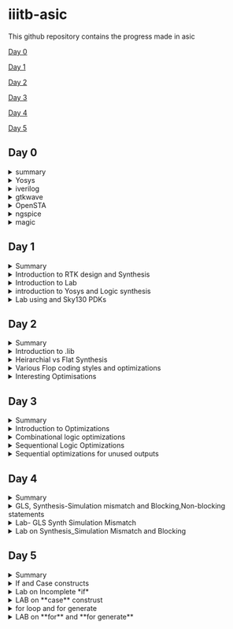 # iiitb-asic
This github repository contains the progress made in asic 

[Day 0](#day-0)

[Day 1](#day-1)

[Day 2](#day-2)

[Day 3](#day-3)

[Day 4](#day-4)

[Day 5](#day-5)

## Day 0

<details>
 <summary> summary </summary>
  installed and launched the required tools
</details>

<details>
 <summary> Yosys </summary>


 I installed Yosys using the following commands:
```
git clone https://github.com/YosysHQ/yosys.git
cd yosys-master 
sudo apt install make 
sudo apt-get install build-essential clang bison flex \
    libreadline-dev gawk tcl-dev libffi-dev git \
    graphviz xdot pkg-config python3 libboost-system-dev \
    libboost-python-dev libboost-filesystem-dev zlib1g-dev
make 
sudo make install
```
afterinst:

![Screenshot from 2023-08-01 11-24-29](https://github.com/simarthethi/iiitb-asic/assets/140998783/a785f703-c42b-49cf-9224-73cb47949e5a)
</details>

<details>
 <summary> iverilog </summary>


 Installed iverilog using the following command:
  ```bash
sudo apt-get install iverilog
 ```
below is thescreenshot showing iverilog successfully installed
![Screenshot from 2023-08-01 11-25-21](https://github.com/simarthethi/iiitb-asic/assets/140998783/8e2c2866-d51e-4bef-942a-849306bfbce7)
</details>

<details>
 <summary> gtkwave </summary>


 Installed gtkwave using the following command:
  ```bash
sudo apt-get install gtkwave
 ```
Screenshot of gtkwave successfully installed
![Screenshot from 2023-08-01 11-26-05](https://github.com/simarthethi/iiitb-asic/assets/140998783/6aedab78-71dd-4088-b589-54aaeae00841)
</details>

<details>
 <summary> OpenSTA </summary>


 Installed and built OpenSTA (including the needed packages) using the following commands:
 ```bash
sudo apt-get install cmake clang gcctcl swig bison flex
git clone https://github.com/The-OpenROAD-Project/OpenSTA.git
cd OpenSTA
mkdir build
cd build
cmake ..
make
```
screenshot of OpenSTA successfully launched
![Screenshot from 2023-08-01 11-27-24](https://github.com/simarthethi/iiitb-asic/assets/140998783/122a3c8b-8843-422d-a3f3-ccf9c6abc4de)
</details>

<details>
 <summary> ngspice </summary>


 I downloaded the tarball from https://sourceforge.net/projects/ngspice/files/ to a local directory and unpacked it using the following commands:
 ```bash
tar -zxvf ngspice-37.tar.gz
cd ngspice-37
mkdir release
cd release
../configure  --with-x --with-readline=yes --disable-debug
make
sudo make install
 ```
screenshot of ngspice successfully launched

![Screenshot from 2023-08-01 11-29-03](https://github.com/simarthethi/iiitb-asic/assets/140998783/a3cca15a-d8ee-4299-9ea8-8443c02836a4)
</details>

<details>
 <summary> magic </summary>


 Installed magic using the following commands:
  ```bash
sudo apt-get install m4
sudo apt-get install tcsh
sudo apt-get install csh
sudo apt-get install libx11-dev
sudo apt-get install tcl-dev tk-dev
sudo apt-get install libcairo2-dev
sudo apt-get install mesa-common-dev libglu1-mesa-dev
sudo apt-get install libncurses-dev
 ```
screenshot of magic successfully launched
![Screenshot from 2023-08-01 11-28-15](https://github.com/simarthethi/iiitb-asic/assets/140998783/4db4a9e7-6c8e-4e74-a672-0bebaa594885)

![Screenshot from 2023-08-01 11-28-30](https://github.com/simarthethi/iiitb-asic/assets/140998783/9056e4bf-3fd2-4a07-8573-fd258089822e)
</details>


## Day 1

<details>
<summary> Summary </summary>
This section shows how I simulated and synthesized a 2x1 mux using iverilog and yosys respectively. iverilog generates from the RTL design and its testbench a value changing dump file (vcd). gtkwave is the tool used to plot the simulation results of the design. Yosys is a tool which synthesizes RTL designs into a netlist. It is also used to test the synthesized netlist when we provide it with a testbench.

</details>
<details>

<summary> Introduction to RTK design and Synthesis </summary>
**Simulator** : The RTL design is checked for adherence to the spec by simulating the design.
Simulator is the tool used for simulating the design.
** RTL Design **: the RTL Design is the actual verilog code or set of codes which has the intended functionality to meet with the required specifications.
**Testbench**: Testbench is the setup to apply stimulus to the design to check its functionality.

The simulator looks for changes on the input signls. Upon chnages to he input the output is evaluated 

![vsd day_1 simulator](https://github.com/simarthethi/iiitb-asic/assets/140998783/2dcfe72c-25b7-4b2f-8382-0553551bf6b5)

Here **iverilog** is used an open source simulator 
The output of the simulator is a VCD file(Value Change Dump file) which is viewed using **GTKWave** to visualize the waveform

Simulation flow of verilog-
![Screenshot from 2023-08-15 22-45-36](https://github.com/simarthethi/iiitb-asic/assets/140998783/6f142380-b18b-4186-bde1-ccc82de6db1f)
</details>
<details>
<summary> Introduction to Lab </summary>
Under this we will go through how to setup the directory and lab for the course and how to access various files and execute.

**Lab Setup**
The first step under the lab setup is to form a seperate directory for VLSI and gotclone the couse files from https://github.com/kunalg123/sky130RTLDesignAndSynthesisWorkshop.git
```bash
$ cd vsd
$ cd VLSI
$ cd git clone https://github.com/kunalg123/sky130RTLDesignAndSynthesisWorkshop.git
```
Upon the cloning, a new folder with the name sky130RTLDesignAndSynthesisWorkshop is made. 
Under this folder, there will be several folders, such as lib which contains the standard set 
library for sky130 which will be used for the synthesis, verilog_files which contains all the 
source files and testbenches for the experiments to be done.

**Working with iverilog and gtkwave**
Under this, we go over how load files on iverilog and visualise using gtkwave. The terminal is 
opened and the directory is set to the verilog_files, where various source files and their 
respective testbenches are stored. Under this example we will execute the mux using good_mux.v 
and check the functionality using gtkwave to visualise the dumpfile generated. Both the source 
file and testbench are loaded to iverilog.
```bash
$vsd
$ cd VLSI
$ cd sky130RTLDesignAndSynthesisWorkshop
$ cd verilog_files/
$ ls
$ iverilog good_mux.v tb_good_mux.v
$ ./a.out
$ gtkwave tb_good_mux.vcd
```
![vsd day1](https://github.com/simarthethi/iiitb-asic/assets/140998783/ba50c87d-b69c-4cb3-bbf9-e18f3cba145d)
![vsd_day1 libraries](https://github.com/simarthethi/iiitb-asic/assets/140998783/4cf0d6d0-0d06-4f7e-9bdf-a2829e3744ac)
**Waveform on GTKWave**
![vsd day_1 gtk wave](https://github.com/simarthethi/iiitb-asic/assets/140998783/e1c842e3-05f4-4f0f-96cd-e09957e7e9f7)
the waveformon gtkwave is used to check the variations in the output with input.

**MUX code**
To read the code one can use the gvim command and access both the source and testbench
```bash
$ gvim tb_good_mux.v -o good_mux.v
```
**the Source and testbench code**
![Screenshot from 2023-08-13 00-01-25](https://github.com/simarthethi/iiitb-asic/assets/140998783/c50eb689-e502-46ba-b54b-5cc653bea8a0)
</details>
<details>
<summary> introduction to Yosys and Logic synthesis </summary>

The RTL design is the behavioural model of the said specification written in an HDL language. For 
mapping this code to a hardware circuit comes the synthesis. The RTL code is translated to gate 
level using the front end libraries that are .lib files, through synthesis the netlist file is 
derived.

The front end library is also called .lib, which can be explained as a collection for modules for 
the logic gates for the mapping. It contains various types of the same logic gate, such as 2 and 
3 input and gates, and modules for the same gate with different execution speed, which can de 
decided upon the usecase and required specification. The speed of the gates depends the load, 
which for digital circuits are capacitors, thus charging and discharging of capacitors determine 
the speed of the gate, thus the system. For faster speed, we need transistor with more current 
sourcing capacity. Thus the need for wider transistors. But wider transistors enables faster 
processes with the trade off of power and area. Narrow transistors comsumes lesser area and 
power, but comes with bigger delays. Thus the choice of the gate models is made accordingly. The 
time delat should small enough to cover the propogation delay and setup times and at the same
time large enough that it doesn't cause a hold crisis, that is its bigger than the hold time of 
the next gate in process.

One has to guide the synthesizer for the required execution time, ie, the use of faster and slower transistor models while mapping. This is known as constraints.

The synthesizer used under this coursework is Yosys.

Yosys setup flow- 
![Screenshot from 2023-08-15 23-19-06](https://github.com/simarthethi/iiitb-asic/assets/140998783/2c4c6c27-5d4d-4b11-9437-c8543339f9cf)
The design block has the function read_design and .lib has a read_liberty function which reads the design file and .lib 
respectively. The netlist block has the fucntion read_netlist which upon execution generates the netlist file for the 
given design. It is to note design file and netlist file are two different representations for the same given 
specification.

Synthesis verification flow
![Screenshot from 2023-08-15 23-20-39](https://github.com/simarthethi/iiitb-asic/assets/140998783/8371c5eb-7090-4c3a-9e46-d718ae9e3a80)
To verify the synthesis output, we use the iverilog simulator which is given the netlist and testbench as inputs, attain a vcd file, which is visualised using gtkwave. The output on the gtkwave with the netlist file should be the same as in the case of RTL simulation. Since the primary inputs and outputs in case of RTL designs and netlist design remains the same, the same testbench can be used to verify the design.
</details>
<details>
<summary> Lab using and Sky130 PDKs </summary>
Under this section, we go through how to invoke the synthesizer yosys and synthesize the design. For the demonstration, we have taken the synthesis of mux, the good_mux.v file, which we have previously simulated before.

- Step one is to go to the directory for the verilog files and invoke yosys synthesizer.
``` bash
$ cd Documents/ASICs/VLSI/sky130RTLDesignAndSynthesisWorkshop/verilog_files/
$ yosys
```
![Screenshot from 2023-08-15 23-37-45](https://github.com/simarthethi/iiitb-asic/assets/140998783/49e9b91d-13bb-48d7-a31d-151c25a602a6)


- Now we read the .lib using read_liberty and the path is set to the .lib files.
- The behavourial model of mux is read using read_verilog followed by determining the module name to be synthesized.
- The netlist is generated by abc -liberty followed by the path to .lib which specifies what gates are to be linked. Thus the RTL file is converted to netlist.
- The logic being realised can be view using show.
```bash
 read_liberty -lib ~/Documents/ASICs/VLSI/sky130RTLDesignAndSynthesisWorkshop/lib/sky130_fd_sc_hd__tt_025C_1v80.lib
 read_verilog good_mux.v
 synth -top good_mux
 abc -liberty ~/Documents/ASICs/VLSI/sky130RTLDesignAndSynthesisWorkshop/verilog_files/sky130_fd_sc_hd__tt_025C_1v80.lib
 show
```
![vsd day_1 path to lib](https://github.com/simarthethi/iiitb-asic/assets/140998783/34bae7d2-d759-4270-935e-007539eb13a3)
![Screenshot from 2023-08-13 20-55-19](https://github.com/simarthethi/iiitb-asic/assets/140998783/68eb5bab-cc9b-402d-995e-b80974ed5adc)
![vsd day_1 graphical version of logic](https://github.com/simarthethi/iiitb-asic/assets/140998783/98548ea5-3b96-4576-8a48-e091f3980849)

- The netlist file is wriiten using write_verilog followed by the name for the file.
- Gvim edittor is used view the netlist file.
```bash
read_verilog -noattr good_mux_netlist.v
!gvim good_mux_netlist.v
```
![vsd day_1 netlist diagram](https://github.com/simarthethi/iiitb-asic/assets/140998783/b9617e24-c0f7-47ec-9324-36637d712d64)
</details>

## Day 2
<details>
 <summary> Summary </summary>
 I first synthesized a multiple module (made of two submodules) at the multiple module level 
 (both in hierarchical and flattened forms) then at the submodule level. Synthesis at the 
 submodule level is important for two reasons: 1-) when we have multiple instances of same module 
 (we synthesize once and replicate this netlist multiple times and stitch together the replicas 
 to get the multiple module netlist, and 2-) when we want to divide and conquer (in massive 
 designs) so that the tool can generate a portion by portion of the overall netlist and then we 
 can stitch together the netlist portions to get the multiple module netlist. After that, I 
 sumulated the different flop designs using iverilog and gtkwave, then synthesized the designs. 
 Finally, I synthesized 2 designs that were special; their synthesis used optimizations.
</details>
<details>
 <summary> Introduction to .lib </summary>
Under this section, we get a better insight regarding .lib. We have the general overview that it 
stores the models of all the standards cells, various variations and flavours as per the need of 
specification provided. Getting an insight into the .lib file, we start with the file name -

sky130_fd_sc_hd__tt_025C_1v80  
The name sky130 represemts that the library is based on 130nm technology. Under the nomenclature, we define PVT - process, voltage and temperature. Process refers to the variations due to the fabrication, ie. there will variations in the silicon fabricated even by the same machine. There is variation due to the voltage and temperature as well. Silicon is very sensitive to temperature. All these 3 determines how the silicon is going to perform. We aim to design such that silicon works in all the conditions, across various variations. These three are indicated under the name, tt stands for typical process, 25c indicates the temperature - 25C and 1v80 indicates the voltage of 1.80volts. It is to be noted, all the models under the said library are designed for the given PVT parameters.

We open the .lib file using gvim to go through various other informations it provides.
![vsd day_2 walkthrough of lib sky130](https://github.com/simarthethi/iiitb-asic/assets/140998783/983dccad-65ff-4217-b270-0dcd770c8ac3)

- It defines the technology begin used "CMOS" and the delay model as "table_lookup"
- It defines the units for various parameters and quanities, such as, 1ns for time, 1V for voltage, 1mA for current, 1kohm for resistance and 1pF for capacitance.
- It defines the operating conditions as "tt_025C_1v80".

Considering a two input and gate, and compare different two input and gate.
![vsd day_2 comparison btw and gates](https://github.com/simarthethi/iiitb-asic/assets/140998783/e933cdc5-24ab-4748-a94f-6d314459b441)

- The lib files conatins the power and timing information for the 4 possible outcomes.
- All three taken cells are 2 input and gates, but differ in their areas, and2_4 has a larger area than area2_2 and consequently more than and2_0.
- Having a larger area refers to the use of a wider cell. Wider cells will be faster, but consumes more power. This can be seen in the datials under the lib file.
</details>

<details>
<summary> Heirarchial vs Flat Synthesis </summary>
Under this section, we go over what is heirchial synthesis and flat synthesis. For this, we have taken the case of multiple_modul2s.v from verilog files to have a better unstanding.



```bash
simar-thethi@simar-thethi-Inspiron-3542:~/vsd/VLSI/sky130RTLDesignAndSynthesisWorkshop/verilog_files$ multiple_modules.v
```
![vsd day_2 gvimultiple module](https://github.com/simarthethi/iiitb-asic/assets/140998783/f08a2435-b0d5-4196-9413-42419fb33adf)

Gate level diagram
![Screenshot from 2023-08-16 00-21-41](https://github.com/simarthethi/iiitb-asic/assets/140998783/c2c11d4d-b7a4-4e0d-a920-d16e62f82c12)

We go to the directory where we find the model in verilog files
```bash
$ cd Documents/ASICs/VLSI/sky130RTLDesignAndSynthesisWorkshop/verilog_files
$ yosys
read_liberty -lib ~/Documents/ASICs/VLSI/sky130RTLDesignAndSynthesisWorkshop/lib/sky130_fd_sc_hd__tt_025C_1v80.lib
read_verilog multiple_modules.v
synth -top multiple_modules
abc -liberty ~/Documents/ASICs/VLSI/sky130RTLDesignAndSynthesisWorkshop/lib/sky130_fd_sc_hd__tt_025C_1v80.lib
show multiple_modules
```
**Reading and Synthesis of the said module**
![vsd day_2 multiple module yosys](https://github.com/simarthethi/iiitb-asic/assets/140998783/f689253a-3682-4080-b4aa-06ac8d1436c7)
![vsd day_2 reading verilog file](https://github.com/simarthethi/iiitb-asic/assets/140998783/af199fa9-8b89-413c-8619-191c19e687b1)
![vsd day_2 generate netlist m_m](https://github.com/simarthethi/iiitb-asic/assets/140998783/ce6f9abf-f5e4-493f-ad6d-503905bd9300)

- we hit show and expect to attain a similar schematic we had drew
  ![vsd day_2 show graphical rep of m_m](https://github.com/simarthethi/iiitb-asic/assets/140998783/31a1f607-589b-44f1-b463-b5b793512e67)


- We get the image of the top module.
- We don't get to see the and and or gates. We see the modules u1 and u2, which are the instances of the gates.
- **This type of design is called an heirarchial design.**
- We generate the netlist file for the design.
```bash
write_verilog -noattr multiple_modules_hier.v
!gvim multiple_modules_hier.v  
```
![gvim of m_ hiererchial](https://github.com/simarthethi/iiitb-asic/assets/140998783/017232f1-274d-4a29-b288-aafd55ab7a3c)
![vsd day_2 gvim m_m hiererchial pt2](https://github.com/simarthethi/iiitb-asic/assets/140998783/aff0388c-a5d1-4d54-a903-243277e659fc)

- In the netlist generated, it is observed that the hierarchy is maintained. The top module has instances of sub moduke 1 and 2, and the two modules are seperately defined implementing the and and or gates.
- It is to be more, since this is CMOS technology, we implement the gates using a nand gate with inverted inputs for or gate and nor gate with inverted inputs for and gate.

Now we will look into flat design techcnique.
```bash
write_verilog -noattr multiple_modules_flat.v
!gvim multiple_modules_flat.v
```
![vsd day_2 gvim m_m flattop synthesis](https://github.com/simarthethi/iiitb-asic/assets/140998783/4f3fb545-0eb5-4a0b-ac0d-a9d595935eaf)
![flattop synthesis pt2](https://github.com/simarthethi/iiitb-asic/assets/140998783/7700a0f5-c504-4388-94b8-9f621a23028a)

- In the new netlist, we don't see any instances of submodules such as u1 and u2.
- We get direct instances of and and or gates under the flat design.
- This type of design is known as flat desigin techniques.

```bash
flatten
show multiple_modules
```
![vsd day_2 show multiple module flat](https://github.com/simarthethi/iiitb-asic/assets/140998783/75a2d5e4-4bce-4b08-adcb-d3e6037e3f76)
We saw how to synthesis the top module, now we will look into synthesis of submodules.
![vsd say_2 show sub_module 1](https://github.com/simarthethi/iiitb-asic/assets/140998783/e7a8c22e-b586-47e0-8e14-e18bf1977fa9)
- We only see submodule 1, we don't get to see the multiple module or submodule 2.

</details>
<details>
<summary> Various Flop coding styles and optimizations </summary>
Under this section, we go through all the various types of flops available and how to design and 
code them efficiently. All the required files are presen in the folder verilog_files.
To understand the need of flops, we refer the example of a simple circuit with delays as 2ns for 
and gate and 1ns for or gate.
 
![Screenshot from 2023-08-16 01-14-56](https://github.com/simarthethi/iiitb-asic/assets/140998783/823b6384-2b96-4bf6-9f9e-29960f572b73)


- Considering the input goes from 0 to 1 for a and b and simultaneously, 1 to 0 for c.
- Ideally for the transition from (001) to (110), the output should have been a constant at 1,
but because of the delay, we get outout as 0 for a brief period of 2ns.
- This is called a glitch.
![Screenshot from 2023-08-16 01-17-36](https://github.com/simarthethi/iiitb-asic/assets/140998783/32a7f827-b33c-4083-9ae7-ed5ddd611cba)

- More the number of combinational circuits, more number of glitches appear, giving a glitchy output.
- To avoid this, we need an element to store the value. Comes the flops into picture.
- We use a D flipflop. They are a storage element. They are placed between combinational circuits and changes value only at clock edge.
![Screenshot from 2023-08-16 01-19-10](https://github.com/simarthethi/iiitb-asic/assets/140998783/6f21888e-78ba-4fb3-a203-feb739b160ac)

- We need to initailise the flops, else the combinational circuits gives a garbage value. For this purpose we have reset and set pins. They can be asynchoronous and synchronous.

Types of flops

- Flops can be designed to be asynchronous or synchronous. It depends on whether the flop is sensitive to the reset and set parameters.
- Under asynchronous, the flop is sensitive to the reset or set, ie the design checks for them and the moment, reset is encountered, the output is pulled to 0 irrespective of the clock. For asynchronous set, the output is pulled to 1.
- The circuit design and timing diagram along with verilog code is displayed under the image below under column 1.
- Under the case of synchronous reset, the output is pulled to 0 at the next clock cycle. The design and timing diagram along the verilog code is shown under the column 2 of the image below.
- Sync reset can be understodd as the input is pulled to 0, thus output becomes 0 for next clock cycle.

![Screenshot from 2023-08-16 01-22-20](https://github.com/simarthethi/iiitb-asic/assets/140998783/770b73ce-325c-42c9-9e86-35995680fd99)

Now, we go through simuations of async reset, async set and sync async reset and observe the waveforms using gtkwave to have a better understand.

**RTL code for dff_asyncres**
```bash
module dff_asyncres ( input clk ,  input async_reset , input d , output reg q );
always @ (posedge clk , posedge async_reset)
begin
	if(async_reset)
		q <= 1'b0;
	else	
		q <= d;
end
endmodule
```
On execution of iverilog and gtkwave we get
![vsd day_2 dff asyncres](https://github.com/simarthethi/iiitb-asic/assets/140998783/63ca8084-3fb8-4bc6-a631-690fd92672d0)
![vsd day_2 gtkwave dff asyncres](https://github.com/simarthethi/iiitb-asic/assets/140998783/00e0eca2-13f9-41eb-9ed1-7604185aa593)
- We can observe that the output q goes to 0 when the reset is encountered.
- Now we synthesis the design using yosys.

![vsd day_2yosys dff asyncres](https://github.com/simarthethi/iiitb-asic/assets/140998783/e8c03f69-9d14-4824-bf0a-535504d8bec8)
![vsd day_2 reading dff ayncres](https://github.com/simarthethi/iiitb-asic/assets/140998783/dd54d587-e4e1-4128-8a79-68370e35b5e2)

**RTL design of dff_async_set**
```bash
module dff_async_set ( input clk ,  input async_set , input d , output reg q );
always @ (posedge clk , posedge async_set)
begin
	if(async_set)
		q <= 1'b1;
	else	
		q <= d;
end
endmodule
```
- upon execution on terminal using iverilog and gtkwave
![vsd day_2 dff async set](https://github.com/simarthethi/iiitb-asic/assets/140998783/fc3ff189-8c67-478a-9ce3-fe12772e468c)
![gtkwave dff async set](https://github.com/simarthethi/iiitb-asic/assets/140998783/2f11ebf4-4daa-4b12-b53f-dd841782cf6d)

- We can observe that the output q goes to 1 as soon as we encounter the set irrespective of that clock. -Now we synthesis the design using yosys.
![vsd day_2 graphical dff  asynset](https://github.com/simarthethi/iiitb-asic/assets/140998783/d64f3b85-e656-4ac1-b58b-a48b000f0274)

**RTL code for dff_syncres**
```bash
module dff_syncres ( input clk ,  input sync_reset , input d , output reg q );
always @ (posedge clk )
begin
	if(sync_reset)
		q <= 1'b0;
	else	
		q <= d;
end
endmodule
```
- Upon executing iverilog and gtkwave
![vsd day_2 syncres](https://github.com/simarthethi/iiitb-asic/assets/140998783/988d2164-d386-4cbe-9de9-bf4178a15979)
![gtkwave dff syncres](https://github.com/simarthethi/iiitb-asic/assets/140998783/541ecbfa-0abd-4983-bee4-27ba81108523)
- It is observed that the output q is set to 0 at the next clock pulse when the reset is encountered, thus it is the case of sync reset.
- Now we synthesis the design using yosys.
![vsd day_2 graphical repp dff syncres](https://github.com/simarthethi/iiitb-asic/assets/140998783/b473d2c0-9789-472f-bd15-7e33485c943f)

</details>
<details>
<summary> Interesting Optimisations</summary>
Under this section we look into two interesting cases and how they are executed and designed.

First we look into mul2.v

- Code for mul2.v
```bash
module mul2 (input [2:0] a, output [3:0] y);
	assign y = a * 2;
endmodule
```
- The block diagram and the truth table for the executed logic is shown under.
![Screenshot from 2023-08-16 02-08-26](https://github.com/simarthethi/iiitb-asic/assets/140998783/d9b3bdff-8374-463d-913c-88db7e39d59b)

- From these, we are able to infer that the logic requires the input to be multiplied with 2, and upon checking the output it is the input with 1'b0 padding.
- Thus the design for the logic needs no hardware to be mapped.
- We will confirm this using yosys.
![Screenshot from 2023-08-16 02-11-02](https://github.com/simarthethi/iiitb-asic/assets/140998783/c746b58e-d304-4586-a3a5-6b4b272ac42f)

- From the yosys synthesis, we observe the number of cells in design is 0 and there is no hardware to be mapped. These have been highlighted in the picture above.
- The schematic attained shows a similar result.
- This was done in case of multiplication with 2. For multiplication with 4, we give 2'b00 padding and for 8, we give 3'b000 padding. This goes on.

Now, we look into another special case.

- Condider a 3bit number a[2:0], and the logic to be implemented is that the output y[5:0] is equal to 9 times of a[2:0].
- Code for execution
```bash
module mult8 (input [2:0] a , output [5:0] y);
	assign y = a * 9;
endmodule
```
- explanation
![Screenshot from 2023-08-16 02-13-28](https://github.com/simarthethi/iiitb-asic/assets/140998783/df14eb46-1a54-4e03-a098-54ce543cf23e)

- Multiplcation with 9 can be seen as multiplication with 8 and plus 1.
- We know multiplication with 8 is equal to 3'b000 padding, and adding the same 3 bit number to the padded number comes of as concatanation of {a,a}.
- Thus there are no standard cell required for the design. We verify this using yosys.
![Screenshot from 2023-08-16 02-15-45](https://github.com/simarthethi/iiitb-asic/assets/140998783/20c612e7-3e59-4b14-9931-2d1810ede082)

- We see that there are no standard cells required.
- We see the concatanation operation done in the netlist.
</details>

## Day 3
<details>
<summary> Summary </summary>
I have synthesized designs with optimizations. Combinational logic optimizations include 1-) 
constant propagation (when the combination is just propagating a constant) and 2-) boolean logic 
optimization (when boolean rules are used to simplify the expression). Sequential logic 
optimizations include 1-) sequential constant propagation (when constant is propagated with clock 
involved), 2-) state optimization (when unused states are optimized), 3-) retiming (when logic is 
split to decrease timing of the different logic portions and increase frequency), and 4-) 
sequential logic cloning (when physical aware synthesis is done to optimize the floop plan)
</details>
<details>
<summary> Introduction to Optimizations </summary>
Optimising the combinational logic circuit is squeezing the logic to get the most optimized digital design so that the circuit finally is area and power efficient. This is achieved by the synthesis tool using various techniques and gives us the most optimized circuit.

**Techniques for optimization for combinational logic**:

- Constant propagation which is Direct optimizxation technique
- Boolean logic optimization using K-map or Quine McKluskey

Here is an example for **Constant Propagation**
![Screenshot from 2023-08-16 02-25-21](https://github.com/simarthethi/iiitb-asic/assets/140998783/ab9cedb8-4671-4beb-a244-0cbe24c3f7db)
In the above example, if we considor the trasnsistor level circuit of output Y, it has 6 MOS trasistors and when it comes to invertor, only 2 transistors will be sufficient. This is achieved by making A as contstant and propagating the same to output.
**Techniquies for Sequentional logic otimizations**
Below are the various techniques used for sequential logic optimisations:
- Basic
   Sequential contant propagation
- Advanced
   State optimisation
   Retiming
   Sequential Logic Cloning (Floor Plan Aware Synthesis)

-  The input of D ff is grounded, ir d=0, and the reset parameter is given. Here even if the
  reset is given or not the output output of the flop is constant at 0, hence the overall outcome
  is constant.
   ![Screenshot from 2023-08-16 03-38-37](https://github.com/simarthethi/iiitb-asic/assets/140998783/ae8fb30a-17b9-4ab9-9a64-0a96a03283bc)
- Now taking the same circuit, but instead of reset, we give set. Now when the set is 1, the flop
output follows set. As soon as set is removed, the output goes to 0 at the next positive clock
edge. Thus now we can't remove the flop from design, Thus we retain the flop.
![Screenshot from 2023-08-16 03-41-14](https://github.com/simarthethi/iiitb-asic/assets/140998783/a95b3c4d-6e08-4362-a4e4-7cd7fa167e01)
**Advanced Methods for Sequential logic Optimisation**

- State optimization in ASIC design is about finding the best trade-offs among performance, power
efficiency, area utilization, and other design objectives to create an effective and efficient
custom integrated circuit for a particular application.
- Re-timing is the technique used to optimize the timing performance of a digital circuit by
moving registers (flip-flops) to different locations within the circuit without changing its
functionality. The primary goal of retiming is to improve the critical path delay, which is the
longest path through the logic circuit that determines the maximum operating frequency.
- Sequential logic cloning or flip-flop cloning or state machine cloning is the technique used to
replicate or duplicate certain portions of sequential logic circuits. This technique is employed
to improve performance, reduce critical path delays, or optimize power consumption in a design
without altering its functional behavior.



</details>
<details>
<summary> Combinational logic optimizations </summary>

Let's consider an example concurrent statement assign **y=a?(b?c:(c?a:0)):(!c)**

The above expression is using a ternary operator which realizes a series of multiplexers, however, when we write the boolean expression at outputs of each mux and simplify them further using boolean reduction techniques, the outout y turns out be just **~(a^c)**

Command to optimize the circuit by yosys is
```bash
yosys> opt_clean -purge
```
opt_clean remove unused cells and wires. The -purge switch removes internal nets if they have a 
public name. This command identifies wires and cells that are unused and removes them. This 
command can be used to clean up after the commands that do the actual work.



In case of multiple models, it is important to flatten the design then followup with 
optimization.

**Lab 1-opt_check.v**
**RTL code**
```bash
module opt_check (input a , input b , output y);
	assign y = a?b:0;
endmodule
```
- after synthesis on yosys
![vsd day_3 opt_check graphical rep](https://github.com/simarthethi/iiitb-asic/assets/140998783/e183fdc0-3fea-40e3-ac35-2d4f7102d49e)

**Lab_2 opt_check2.v**
**RTL code**
```bash
module opt_check2 (input a , input b , output y);
	assign y = a?1:b;
endmodule
```
- Hardware after synthesis on yosys
![vsd day_3 opt_check2 graphical re](https://github.com/simarthethi/iiitb-asic/assets/140998783/25d4ad53-b091-4e73-a021-0710b05f49c2)

**Lab_3 opt_check3.v**
**RTL code**
```bash
module opt_check3 (input a , input b, input c , output y);
	assign y = a?(c?b:0):0;
endmodule
```
- hardware after synthesis on yosys
![vsd day_3 pot_check3 graphical_rep](https://github.com/simarthethi/iiitb-asic/assets/140998783/ced19225-4aba-4b54-b8b8-aa20aa73f2f6)

**Lab_4 opt_check4.v**
**RTL code**
```bash
module opt_check4 (input a , input b , input c , output y);
 assign y = a?(b?(a & c ):c):(!c);
 endmodule
```
- Hardware  after synthesis on yosys
![vsd day_3 optcheck4](https://github.com/simarthethi/iiitb-asic/assets/140998783/4c160fee-16f7-4caa-abe3-ba6365af6e3c)
**Lab_5 multiple_module_opt.v
**RTL code**
```bash
module sub_module1(input a , input b , output y);
 assign y = a & b;
endmodule


module sub_module2(input a , input b , output y);
 assign y = a^b;
endmodule


module multiple_module_opt(input a , input b , input c , input d , output y);
wire n1,n2,n3;

sub_module1 U1 (.a(a) , .b(1'b1) , .y(n1));
sub_module2 U2 (.a(n1), .b(1'b0) , .y(n2));
sub_module2 U3 (.a(b), .b(d) , .y(n3));

assign y = c | (b & n1); 


endmodule
```
- Hardware after synthesis on yosys
![multiple module opt](https://github.com/simarthethi/iiitb-asic/assets/140998783/e9973120-4219-459f-bb08-12173655c4ec)
**Lab_6 multiple_modules_opt2.v**
**RTL code**
```bash
 module sub_module(input a , input b , output y);
 assign y = a & b;
endmodule



module multiple_module_opt2(input a , input b , input c , input d , output y);
wire n1,n2,n3;

sub_module U1 (.a(a) , .b(1'b0) , .y(n1));
sub_module U2 (.a(b), .b(c) , .y(n2));
sub_module U3 (.a(n2), .b(d) , .y(n3));
sub_module U4 (.a(n3), .b(n1) , .y(y));


endmodule
```
- Hardware after yosys synthesis
![multiple module opt2](https://github.com/simarthethi/iiitb-asic/assets/140998783/e5acbb37-713d-43b2-a533-35605cc4bcf2)
</details>

<details>
<summary> Sequentional Logic Optimizations </summary>

**Lab_1 dff_const1.v**
**RTL code**
```bash
module dff_const1(input clk, input reset, output reg q);
always @(posedge clk, posedge reset)
begin
	if(reset)
		q <= 1'b0;
	else
		q <= 1'b1;
end

endmodule
```
- Simulation on iverilog and gtkwave
![vsd day_3 dff const1 gtkwave](https://github.com/simarthethi/iiitb-asic/assets/140998783/0c34fb67-1edc-499f-a9f3-254c67ee0c22)
- optimization using yosys
![vsd day_3 dff const optimized ckt](https://github.com/simarthethi/iiitb-asic/assets/140998783/1f70cea5-cf81-47db-b429-f56f5ce9db23)

**Lab_2 dff_const2.v**
**RTL code**
```bash
module dff_const2(input clk, input reset, output reg q);
always @(posedge clk, posedge reset)
begin
	if(reset)
		q <= 1'b1;
	else
		q <= 1'b1;
end

endmodule
```
- Simulation using iverilog and yosys
![vsd day_3 dff const2 gtkwave](https://github.com/simarthethi/iiitb-asic/assets/140998783/a3e79097-aab1-4e1a-b36e-cee7ab287d04)
- optimization using yosys
![vsd_day3 dff const2 optimized](https://github.com/simarthethi/iiitb-asic/assets/140998783/61312886-25c4-4840-9181-ff5e2d14516a)

**Lab_3 dff_const3.v**
**RTL code**
```bash
module dff_const2(input clk, input reset, output reg q);
module dff_const3(input clk, input reset, output reg q);
reg q1;

always @(posedge clk, posedge reset)
begin
	if(reset)
	begin
		q <= 1'b1;
		q1 <= 1'b0;
	end
	else
	begin
		q1 <= 1'b1;
		q <= q1;
	end
end

endmodule
```
-simaulation using iverilog and gtkwave
![vsd day_3 dff const3 gtkwave](https://github.com/simarthethi/iiitb-asic/assets/140998783/0929ca11-3c57-4b02-81fe-7c852c639f36)
-optimization using yosys
![vsd day_3 dff const3 optimized](https://github.com/simarthethi/iiitb-asic/assets/140998783/7f4abd61-ba2a-4c14-bc6a-237cfaff5c74)

**Lab_4 dff_const4.v**
**RTL code**
```bash
module dff_const4(input clk, input reset, output reg q);
reg q1;

always @(posedge clk, posedge reset)
begin
	if(reset)
	begin
		q <= 1'b1;
		q1 <= 1'b1;
	end
	else
	begin
		q1 <= 1'b1;
		q <= q1;
	end
end

endmodule
```
-Simulation using iverilog and gtkwave
![vsd day_3 dff const4 gtkwave](https://github.com/simarthethi/iiitb-asic/assets/140998783/a7cf35e9-8991-4f3d-9086-c77e7b44a12c)
-optimization using yosys
![vsd day_3 dff const4 optimized](https://github.com/simarthethi/iiitb-asic/assets/140998783/d9f5472b-57ae-47d6-9c11-ade0bced8a5d)

**Lab_5 dff_const5.v**
**RTL code**
```bash

module dff_const5(input clk, input reset, output reg q);
reg q1;

always @(posedge clk, posedge reset)
begin
	if(reset)
	begin
		q <= 1'b0;
		q1 <= 1'b0;
	end
	else
	begin
		q1 <= 1'b1;
		q <= q1;
	end
end

endmodule
```
-simulation using iverilog and gtkwave
![vsd day_3 dff const5 gtkwve](https://github.com/simarthethi/iiitb-asic/assets/140998783/1aed74f1-3d7b-4a4f-9015-04132931a247)

-optimization using yosys
![vsd day_3 dff const5 optimized](https://github.com/simarthethi/iiitb-asic/assets/140998783/5f300a0e-6cd2-44b5-8cd1-d325cec47001)
</details>

<details>
<summary> Sequential optimizations for unused outputs </summary>
Under this section, we look into how yosys synthesizer optimises the design in case of unused 
bits in the output. For this we have taken a 3 bit counter. In case 1, only the LSB is taken as 
final output, thus the first two are left unused. In case two, we take the entire 3 bits as 
output.
	
![Screenshot from 2023-08-16 04-06-54](https://github.com/simarthethi/iiitb-asic/assets/140998783/eedb31eb-4f6e-4410-b2e3-451949e77d43)
**Lab_1 using count[0]**
**RTL code**
```bash
module counter_opt (input clk , input reset , output q);
reg [2:0] count;
assign q = count[0];

always @(posedge clk ,posedge reset)
begin
	if(reset)
		count <= 3'b000;
	else
		count <= count + 1;
end

endmodule
```
-synthesis using yosys
![vsd day_3synthesis counter_opt](https://github.com/simarthethi/iiitb-asic/assets/140998783/4fe0b2f0-cf01-4021-bcbd-4d0da528d393)
![vsd day_3 counter opt rep](https://github.com/simarthethi/iiitb-asic/assets/140998783/dd3a6bdf-be61-4155-9974-fc74b8c9a107)

**Lab_2 using all three bits count[2] and count[1] and count[0]
**RTL code**
```bash
module counter_opt (input clk , input reset , output q);
reg [2:0] count;
assign q = count[2:0] == 3'b100;

always @(posedge clk ,posedge reset)
begin
	if(reset)
		count <= 3'b000;
	else
		count <= count + 1;
end
```
- synthesis using yosys
![vsd day_3 counter_opt2](https://github.com/simarthethi/iiitb-asic/assets/140998783/4e5ce863-ebb2-415a-95ed-7138ede79eca)
![counter opt2 plot](https://github.com/simarthethi/iiitb-asic/assets/140998783/5b922011-1080-4f1e-ae08-e2903129ee52)
- In the yosys generation, we see the design has encorporated 3 dff for the 3 bit counter.
- It is evident that the yosys synthesizer optimizes for the unsed bits in the output. This so important as illustrated because it saves a ton of space, and speed, and improves efficiency of the final design.
 </details> 

## Day 4
<details>
<summary> Summary </summary>
performed Gate Level Simulation (GLS). GLS is when the testbench is run with the netlist as 
design under test to ensure there are no synthesis and simulation mismatches, and it is important 
as it 1-) verifies the logical correctness of the post-synthesis design and 2-) ensures the 
timing of design is met. Synthesis and simulation mismatches can happen due to a lot of reasons 
including missing sensitivity list (some signal changes are not captured by the circuit because 
they are missing from the sensitivity list), blocking vs non-blocking assignments (inside an 
always block, "=" statements inside it are blocking meaning they are executed in order they are 
written, assignments (<=) on the other hand are non-blocking so they are executed in parallel => 
non-blocking should be used with sequential circuits. Note that the synthesis will yield same 
circuit with blocking and non-blockin; it will yield what would be obtained as if the statements 
where written in non-blocking format, so in case they weren't written as such a mismatch will 
occur with the simulation), and non-standard verilog coding.
</details>

<details>
<summary> GLS, Synthesis-Simulation mismatch and Blocking,Non-blocking statements </summary>
**GLS concepts and flow**
What is GLS-Gate Level Simulation?
GLS is generating the simulation output by running test bench with netlist file generated from 
synthesis as design under test. Netlist is logically same as RTL code, therefore, same test bench 
can be used for it.

Why GLS?
We perform this to verify logical correctness of the design after synthesizing it. Also ensuring 
the timing of the design is met.

Below picture gives an insight of the procedure. Here while using iverilog, we also include gate 
level verilog models to generate GLS simulation.
![Screenshot from 2023-08-16 10-10-17](https://github.com/simarthethi/iiitb-asic/assets/140998783/f3254e33-17b1-4e83-9564-9f490256d985)

**Synthesis Simulation Mismatch**
There are three main reasons for Synthesis Simulation Mismatch:
      -Missing sensitivity lis in always block
      -blocking vs non-blocking assignments
      -Non standard verilog coding
*Missing Sensitivity List*
To understand this we use examples for a mux with different sensitivity

-Code 1
```bash
module mux1 (input sel , i0, i1 ,
output reg y);

always@(sel)
begin
if(sel)
	y=i1;
else
	y=i0;
end

endmodule
```
-Code 2
```bash
module mux (input sel , i0, i1 ,
output reg y);

always@(*) 
begin
if(sel)
	y=i1;
else
	y=i0;
end

endmodule
```
- Mux 1 is sensitive to changes is changes in latches, ie the output y will change only at the changes of sel. Thus the changes of inputs i1 and i0 are not displayed in the output.
- Mux 2 is sensitive to all three, so when high sel, output covers all changes in i1, and for low sel, all changes in i0 are covered.
- Now, the simulation and synthesis of mux 2 wont have any mismatch.
- But mux1 will have mismatch,as simulators work on sensitivity list and the simulation will behave as a double edge triggered latch, while the synthesizer converts the logic into netlist and doesn't look into sensitivity list, thus synthesis will behave as a 2 input MUX.

*Blocking and Non-blocking statements*
Blocking statements execute the statemetns in the order they are written inside the always block. 
Non-Blocking statements execute all the RHS and once always block is entered, the values are 
assigned to LHS. This will give mismatch as sometimes, improper use of blocking statements can 
create latches.
</details>
<details>
<summary> Lab- GLS Synth Simulation Mismatch </summary>

**Lab_1 ternary_operator_mux.v**
**RTL code**
```bash
module ternary_operator_mux (input i0 , input i1 , input sel , output y);
	assign y = sel?i1:i0;
endmodule
```
- Simulation using iverilog and yosys
![vsd day_4 ternary opt mux gtkwave](https://github.com/simarthethi/iiitb-asic/assets/140998783/5fea5a54-8d17-4474-bba5-80814a15f877)
- now we synthesis using yosys
![vsd day_4 ternary opt mux rep](https://github.com/simarthethi/iiitb-asic/assets/140998783/36e4b12e-bf63-4fe9-b320-8557d3290f3a)
- generated netlist
![ternary opt mux netlist](https://github.com/simarthethi/iiitb-asic/assets/140998783/6302ab44-d863-4b35-a82c-30836382b975)
-Running GLS using the netlist file generated during yosys
![vsd day_4 ternary opt mux gtkwave](https://github.com/simarthethi/iiitb-asic/assets/140998783/751550ac-e06f-4154-82d9-7952c37582b2)
**it is clear that both simulatons are same**

**Lab_2 bad_mux.v**
**RTL code**
```bash

module bad_mux (input i0 , input i1 , input sel , output reg y);
always @ (sel)
begin
	if(sel)
		y <= i1;
	else 
		y <= i0;
end
endmodule
```
- Simulation using iverilog and gtkwave
![vsd day_4 bad mux gtkwave before synthesis](https://github.com/simarthethi/iiitb-asic/assets/140998783/b4e41291-3f57-491b-9b28-b63bddea772e)
- synthesis using Yosys
![vsd day_4 bad mux synthesis graphical rep](https://github.com/simarthethi/iiitb-asic/assets/140998783/773e30b0-6a3d-4af9-b610-ee91e184caac)
- netlist generated during synthesis
![bad mux netlist](https://github.com/simarthethi/iiitb-asic/assets/140998783/ac877677-9d5c-4206-8636-902a6a9e41b7)
- Running GLS using netlist file generated during yosys
![vsd day_4 bad_mux gtkwave after synthesis ](https://github.com/simarthethi/iiitb-asic/assets/140998783/2c19cc52-e422-46cd-8683-f7d9ab7b29f2)
- Under this, we see a clear mismatch between the simulation and synthesis designs. The RTL file
and netlist files aren't the same logic implemention. This happened due to the sensitivity
listing under the RTL file.
</details>
<details>
<summary> Lab on Synthesis_Simulation Mismatch and Blocking </summary>
In thissection we willlook into the mismatch between simulation and synthesis caused due to the blocking statements.
	
**RTL code**
```bash
module blocking_caveat (input a , input b , input  c, output reg d); 
reg x;
always @ (*)
begin
	d = x & c;
	x = a | b;
end
endmodule
```
- Running the simulation using iverilog and gtkwave
![vsdday_4 caveat gtkwave](https://github.com/simarthethi/iiitb-asic/assets/140998783/64c9b28b-0f3e-4cf8-b142-9fa03b31f12f)
- Synthesis using yosys
![vsd day_4 blocking caveat graph repo](https://github.com/simarthethi/iiitb-asic/assets/140998783/c700acb8-26bb-41e8-8aa2-f0f0ac8da629)
- Netlist generated
![blocking caveat netlist](https://github.com/simarthethi/iiitb-asic/assets/140998783/d0f5a262-35f1-40ff-8fa6-e0e077ccff7f)
- Running GLS on the netlist file generated using iverilog and gtkwave
![gtkwaave blocking caveat after synthesis](https://github.com/simarthethi/iiitb-asic/assets/140998783/ebcf9efc-9385-4077-9666-4ea88154c07d)
  
- It is seen that the waveform matches with the expected output for d=((a|b).c).
- There is clear mismatch between the simulation and synthesis in this case. This happended coz
we used blocking statements, and while simulation, the design makes a flop, which wasn't the
intention of the original design.
</details>

## Day 5

<details>
<summary> Summary </summary>
I have first learned about "if" and "case" statements which are used inside always blocks.
</details>
<details>
<summary> If and Case constructs </summary>
	
***if costruct***
The construct *if* is mainly used to create priority logic. In a nested if else construct, the 
conditions are given priority from top to bottom. Only if the condition is satisfied, if 
statement is executed and the compiler comes out of the block. If condition fails, it checks for 
next condition and so on as shown below.
**Syntax for nested if else**
```bash
if (<condition 1>)
begin
-----------
-----------
end
else if (<condition 2>)
begin
-----------
-----------
end
else if (<condition 3>)
.
.
.
```
**Dangers of *if* construct**
If use a bad coding style i.e, using incomplete if else constructs will infer a latch. We 
definetly don't require an unwanted latch in a combinational circuit. When an incomplete 
construct is used, if all the conditions are failed, the input is latched to the output and 
hence we don't get desired output unless we need a latch.
![IMG_20230816_111616](https://github.com/simarthethi/iiitb-asic/assets/140998783/ddf54009-3560-4056-bfd5-7810b133108f)

***Case construct***
**syntax**
```bash
case(statement)
  case1: begin
       --------
	 --------
	 end
 case2: begin
	     --------
	 --------
	 end
 default:
 endcase
```
In case construct, the execution checks for all the case statements and whichever satisfies the 
statement, that particular statement is executed.If there is no match, the default statement is 
executed. But here unlike if construct, the execution doesn't stop once statement is satisfied, 
but it continues further.

**Caveats in Case**
Caveats in case occur due to two reasons. One is **incomplete case statements** and the other is **partial assignments in case statements**.
</details>
<details>
<summary> Lab on Incomplete *if*</summary>

**LAB_1 incomp_if**
**RTL code for incom_if.v**
```bash
module incomp_if (input i0 , input i1 , input i2 , output reg y);
always @ (*)
begin
	if(i0)
		y <= i1;
end
endmodule
```
- simulation using iverilog and gtkwave
![vsd day_5 incom_if gtkwave](https://github.com/simarthethi/iiitb-asic/assets/140998783/29b90c22-cb5c-4c8c-ac67-238c29b7cd41)
- synthesis using yosys
![vsd day_5 incomp_if synthesis](https://github.com/simarthethi/iiitb-asic/assets/140998783/e1a4e220-8620-4c00-8253-378ede40af1f)
- It is seen that there has been an inferred latch formation due to incomplete if-else
condtional statements.

**LAB_2 incomp_if2**
**RTL code for incomp_if2.v**
```bash

module incomp_if2 (input i0 , input i1 , input i2 , input i3, output reg y);
always @ (*)
begin
	if(i0)
		y <= i1;
	else if (i2)
		y <= i3;

end
endmodule
```
- Simulation using iverilog and gtkwave
![vsd day_5 incom_if2 gtkwave](https://github.com/simarthethi/iiitb-asic/assets/140998783/56f51005-8fd8-448c-b778-42f25d9311bb)
- Synthesis using yosys
![vsd day_5 incomp_if2 synth](https://github.com/simarthethi/iiitb-asic/assets/140998783/c7a0c01a-2003-4ee4-8f7d-9dce2a6d75b2)
![vsd day_5 incomp_if2 show](https://github.com/simarthethi/iiitb-asic/assets/140998783/ce48e310-2d87-4e94-9130-ce6556610663)
- It is seen that there has been an inferred latch formation due to incomplete if-else
condtional statements.

</details>
<details>
<summary> LAB on **case** construst </summary>
Here we'll look into various situations with case statement under simulation and synthesis

**LAB_1 wihout default**
We look into the formation of inffered latcg due toomission of default case.

**RTL code for incomp_case.v**
```bash
module incomp_case (input i0 , input i1 , input i2 , input [1:0] sel, output reg y);
always @ (*)
begin
	case(sel)
		2'b00 : y = i0;
		2'b01 : y = i1;
	endcase
end
endmodule
```
- Running RTL simulation using iverilog and gtkwave
![vsd day_5 incom_case simulation](https://github.com/simarthethi/iiitb-asic/assets/140998783/5b311344-175a-4d74-b750-d5ebe71f1b3c)
- synthesis using yosys
![vsd day_5 synthesis incomp_case](https://github.com/simarthethi/iiitb-asic/assets/140998783/723ff490-8f67-4207-a24a-cdabb8302e80)
![vsd day_5 incomp case show](https://github.com/simarthethi/iiitb-asic/assets/140998783/fb4ced45-ffc8-46fa-9684-199b146925f8)
- It is seen due to omission of default case we have an inferred latch in hardware design

  **LAB_2 with default**
  We'll look into how default cae removes the frmation of a latch

  **RTL code for comp_case.v**
  ```bash
  module comp_case (input i0 , input i1 , input i2 , input [1:0] sel, output reg y);
  always @ (*)
  begin
	case(sel)
		2'b00 : y = i0;
		2'b01 : y = i1;
		default : y = i2;
	endcase
  end
  endmodule
  ```
- Running simulation using verilog and gtkwave
![vsd day_5 comp_case gtkwave](https://github.com/simarthethi/iiitb-asic/assets/140998783/4bd1f25f-76ad-4a5a-8263-a0021e5a3311)
- running synthesis using yosys
![vsd day_5 comp_case synthesis](https://github.com/simarthethi/iiitb-asic/assets/140998783/559201e0-6067-4c47-85fe-9c1fc0c15a33)
![vs day_5 comp_case show](https://github.com/simarthethi/iiitb-asic/assets/140998783/f20a705b-3b9c-42ac-b5b9-1dd5a14a694b)
- here we see no inferred latch

**LAB_3 partial case assignment**
we look into how partial case assignments cause the formation of inferred latch.

**RTL code for partial _case_assign.v**
```bash
module partial_case_assign (input i0 , input i1 , input i2 , input [1:0] sel, output reg y , output reg x);
always @ (*)
begin
	case(sel)
		2'b00 : begin
			y = i0;
			x = i2;
			end
		2'b01 : y = i1;
		default : begin
		           x = i1;
			   y = i2;
			  end
	endcase
end
endmodule
```
- Running simulation using iverilog and gtkwave
![Screenshot from 2023-08-16 19-25-50](https://github.com/simarthethi/iiitb-asic/assets/140998783/deae3245-013e-4612-bb61-cbee4554b29d)
- Synthesis using yosys
![partial case assign synthesis](https://github.com/simarthethi/iiitb-asic/assets/140998783/5e479854-53ba-431f-ab1f-55ffffc5c2be)
![partial case assign show](https://github.com/simarthethi/iiitb-asic/assets/140998783/9b0c4465-b497-4b9a-a768-30802fc5937d)
- Its is noticed that we have a latch in the design of the hardware even when we didn't had one in RTL file. This is due to the partial case assignment.

**LAB_4 the bad Case**
Under this, we look into the case of a bad case, which has simulation synthesis mismatch due to 
the improper assignment for case 1'b1?. This leads to formation of inferred latches.

**RTL code for bad_case.v**
```bash
module bad_case (input i0 , input i1, input i2, input i3 , input [1:0] sel, output reg y);
always @(*)
begin
	case(sel)
		2'b00: y = i0;
		2'b01: y = i1;
		2'b10: y = i2;
		2'b1?: y = i3;
		//2'b11: y = i3;
	endcase
end

endmodule￼
```
- Simulation using iverilog and gtkwave
![vsd day_5 bad case gtkwave](https://github.com/simarthethi/iiitb-asic/assets/140998783/dc006af1-1880-4887-811f-a84f9525ac46)
- Synthesis using yosys
![vsd day_5 bad_case synth](https://github.com/simarthethi/iiitb-asic/assets/140998783/7bb2c7a2-7282-4df0-ab47-de2f79bf2210)
- Running GLS using iverilog and gtkwave fromnetlist obtained under synthesis
![bad case post synthesis gtkwave](https://github.com/simarthethi/iiitb-asic/assets/140998783/e1c51e15-e2fa-45ee-a594-6accce683124)
- We can see the mismatching under GLS and RTL simulation. This is due to improper assignment and formation of latches which weren't a part of the intended logic design.
</details>

<details>
<summary> for loop and for generate </summary>
	
**For Loop**

- For look is used in always block
- It is used for excecuting expressions alone

**Generate For loop**

- Generate for loop is used for instantaing hardware
- It should be used only outside always block

For loop can be used to generate larger circuits like 256:1 multiplexer or 1-256 demultiplexer 
where the coding style of smaller mux is not feesible and can have human errors since we would 
need to include huge number of combinations.

FOR Generate can be used to instantiate any number of sub modules with in a top module. For 
example, if we need a 32 bit ripple carry adder, instead of instantiating 32 full adders, we can 
write a generate for loop and connect the full adders appropriately.
</details>

<details>
<summary> LAB on **for** and **for generate** </summary>

**LAB_1 mux using Generate**

- Under this, we implement a mux using for loop.
- Advantage of this method over if-case method is that we don't have to write multiple lines.
- For a 64 input mux, using if-case we need over 64 lines of code, whereas the same can be done under 5-6 lines using for loop.
**RTL code for mux_generate.v**
```bash
module mux_generate (input i0 , input i1, input i2 , input i3 , input [1:0] sel  , output reg y);
wire [3:0] i_int;
assign i_int = {i3,i2,i1,i0};
integer k;
always @ (*)
begin
for(k = 0; k < 4; k=k+1) begin
	if(k == sel)
		y = i_int[k];
end
end
endmodule
```
- Running RTL simulation using and gtkwave
![vsd day_5 mu_generate gtkwave](https://github.com/simarthethi/iiitb-asic/assets/140998783/953a29a1-ada4-4f8e-b1e0-6fce9ac82153)
- Synthesis using yosys
![vsd day_5 mux generate synthesis](https://github.com/simarthethi/iiitb-asic/assets/140998783/c12a66fe-5b0e-45e0-8033-7a8b40678902)
![mux_generate show](https://github.com/simarthethi/iiitb-asic/assets/140998783/54bf882d-10e7-4921-abc0-82109db6334e)
- Running GLS using iverilog and gtkwave after generationg netlist using yosys
![post synthesis mux geneate gtkwvae](https://github.com/simarthethi/iiitb-asic/assets/140998783/00cbfb0b-a7b8-43ef-b4cb-e0978de213f5)
- It is observed that both the RTL simulation and GLS have same output waveform. Thus we have
the correct design.

**LAB_2 demux using generate**
Under this, We follow up with the implementation of demux

**RTL code for demux_generate.v**
```bash
module demux_generate (output o0 , output o1, output o2 , output o3, output o4, output o5, output o6 , output o7 , input [2:0] sel  , input i);
reg [7:0]y_int;
assign {o7,o6,o5,o4,o3,o2,o1,o0} = y_int;
integer k;
always @ (*)
begin
y_int = 8'b0;
for(k = 0; k < 8; k++) begin
	if(k == sel)
		y_int[k] = i;
end
end
endmodule
```
- Simulation using iverilog and gtkwave
![demux gtkwave](https://github.com/simarthethi/iiitb-asic/assets/140998783/e00d4fa3-60a2-40ec-8399-f2a18d88fab2)
- Syntheis using yosys
![demux synthesis show](https://github.com/simarthethi/iiitb-asic/assets/140998783/681d567a-223a-4422-b01b-af002420f0a9)
- Running GLS using iverilog and gtkwave after generating netlist on yosys
![demux gtkwave](https://github.com/simarthethi/iiitb-asic/assets/140998783/3a9e32c9-1915-41fd-8543-c152d73797dd)
- We see that both the waveforms for GLS and RTL simulation are the same. Thus we have the correct logic implementataion for demux.

**LAB_3 ripple carry adder**

- Under this, we look into implementation of an 8 bit ripple carry adder.
- In this we need 8 single bit adders, that is instantiate single bit full adder 8 times. We implement generate for for making this into a simple and shorter code.

**RTL code for rca.v**
```bash
module rca (input [7:0] num1 , input [7:0] num2 , output [8:0] sum);
wire [7:0] int_sum;
wire [7:0]int_co;

genvar i;
generate
	for (i = 1 ; i < 8; i=i+1) begin
		fa u_fa_1 (.a(num1[i]),.b(num2[i]),.c(int_co[i-1]),.co(int_co[i]),.sum(int_sum[i]));
	end

endgenerate
fa u_fa_0 (.a(num1[0]),.b(num2[0]),.c(1'b0),.co(int_co[0]),.sum(int_sum[0]));


assign sum[7:0] = int_sum;
assign sum[8] = int_co[7];
endmodule
```
- RTL simulation using iverilog and gtkwave
![vsd day_5  rca gtkwave](https://github.com/simarthethi/iiitb-asic/assets/140998783/711cda0d-1c87-428f-9892-c7ca8cc9fc30)
- synthesis using yosys and rca grahical representaion
![vsd day_5 rca show](https://github.com/simarthethi/iiitb-asic/assets/140998783/34511043-9e31-4a5f-9ba2-aa1a90c8950f)
- show fa
![vsdday_5 fa show](https://github.com/simarthethi/iiitb-asic/assets/140998783/377bb07e-15b4-4e1b-b69f-914363061a06)
- Running GLS using iverilog and gtkwave after generating a netlist using yosys
![vsd day_rca post synthesis gtkwave](https://github.com/simarthethi/iiitb-asic/assets/140998783/5e8ebbfd-aa3b-4b07-95bc-f4b50ef4a090)
- We see the same simulation and GLS waveform, thus the ripple carry adder logic is correct and
has been correctly synthesizer. The advantage of using generate for is that we have to
instantiate once and the code multiple copies, ie multiple instances as defined.
</details>
